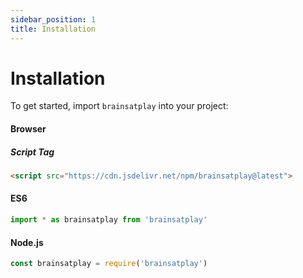```yaml
---
sidebar_position: 1
title: Installation
---
```


# Installation
To get started, import `brainsatplay` into your project:

#### Browser
##### Script Tag
``` html
<script src="https://cdn.jsdelivr.net/npm/brainsatplay@latest">
```

#### ES6
``` js
import * as brainsatplay from 'brainsatplay'
```

#### Node.js
``` js
const brainsatplay = require('brainsatplay')
```
